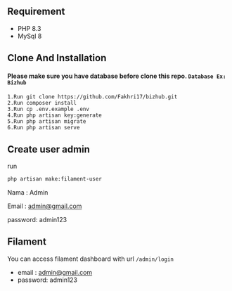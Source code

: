 ## Requirement

- PHP 8.3
- MySql 8

## Clone And Installation

#### Please make sure you have database before clone this repo. `Database Ex: Bizhub`

```
1.Run git clone https://github.com/Fakhri17/bizhub.git
2.Run composer install
3.Run cp .env.example .env
4.Run php artisan key:generate
5.Run php artisan migrate
6.Run php artisan serve
```
## Create user admin

run 
```sh
php artisan make:filament-user
```
Nama : Admin

Email : admin@gmail.com

password: admin123

## Filament

You can access filament dashboard with url `/admin/login`

- email : admin@gmail.com
- password: admin123
